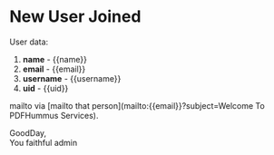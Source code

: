 # New User Joined

User data:

1. **name** - {{name}}
2. **email** - {{email}}
3. **username** - {{username}}
4. **uid** - {{uid}}


mailto via [mailto that person](mailto:{{email}}?subject=Welcome To PDFHummus Services).

GoodDay,    
You faithful admin